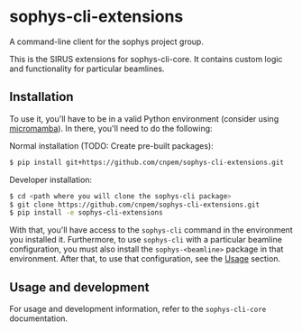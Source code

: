 # sophys-cli-extensions

A command-line client for the sophys project group.

This is the SIRUS extensions for sophys-cli-core. It contains custom logic and functionality for particular beamlines.

## Installation

To use it, you'll have to be in a valid Python environment (consider using [micromamba](https://mamba.readthedocs.io/en/latest/user_guide/micromamba.html)). In there, you'll need to do the following:

Normal installation (TODO: Create pre-built packages):

```bash
$ pip install git+https://github.com/cnpem/sophys-cli-extensions.git
```

Developer installation:

```bash
$ cd <path where you will clone the sophys-cli package>
$ git clone https://github.com/cnpem/sophys-cli-extensions.git
$ pip install -e sophys-cli-extensions
```

With that, you'll have access to the `sophys-cli` command in the environment you installed it. Furthermore, to use `sophys-cli` with a particular beamline configuration, you must also install the `sophys-<beamline>` package in that environment. After that, to use that configuration, see the [Usage](#usage) section.

## Usage and development

For usage and development information, refer to the `sophys-cli-core` documentation.

